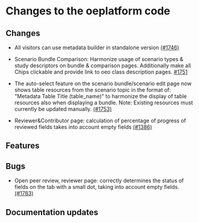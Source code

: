 # Changes to the oeplatform code

## Changes

- All visitors can use metadata builder in standalone version [(#1746)](https://github.com/OpenEnergyPlatform/oeplatform/pull/1746)

- Scenario Bundle Comparison: Harmonize usage of scenario types & study descriptors on bundle & comparison pages. Additionally make all Chips clickable and provide link to oeo class description pages. [#1751](https://github.com/OpenEnergyPlatform/oeplatform/pull/1751)

- The auto-select feature on the scenario bundle/scenario edit page now shows table resources from the scenario topic in the format of: "Metadata Table Title (table_name)" to harmonize the display of table resources also when displaying a bundle. Note: Existing resources must currently be updated manually. [(#1753)](https://github.com/OpenEnergyPlatform/oeplatform/pull/1753)

- Reviewer&Contributor page: calculation of percentage of progress of reviewed fields takes into account empty fields [(#1386)](https://github.com/OpenEnergyPlatform/oeplatform/pull/1386)

## Features

## Bugs

- Open peer review, reviewer page: correctly determines the status of fields on the tab with a small dot, taking into account empty fields. [(#1783)](https://github.com/OpenEnergyPlatform/oeplatform/pull/1783)

## Documentation updates
